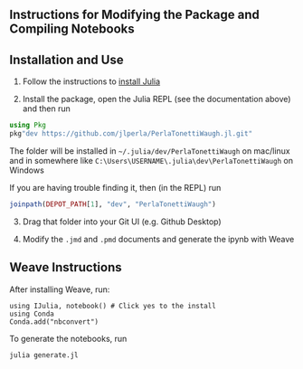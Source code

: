 ## Instructions for Modifying the Package and Compiling Notebooks

## Installation and Use

1. Follow the instructions to [install Julia](https://lectures.quantecon.org/jl/getting_started.html)

2. Install the package, open the Julia REPL (see the documentation above) and then run

```julia
using Pkg
pkg"dev https://github.com/jlperla/PerlaTonettiWaugh.jl.git"
```

The folder will be installed in `~/.julia/dev/PerlaTonettiWaugh` on mac/linux and in somewhere like `C:\Users\USERNAME\.julia\dev\PerlaTonettiWaugh` on Windows

If you are having trouble finding it, then (in the REPL) run
```julia
joinpath(DEPOT_PATH[1], "dev", "PerlaTonettiWaugh")
```

3. Drag that folder into your Git UI (e.g. Github Desktop)

4. Modify the `.jmd` and `.pmd` documents and generate the ipynb with Weave

## Weave Instructions

After installing Weave, run:

```
using IJulia, notebook() # Click yes to the install 
using Conda
Conda.add("nbconvert")
```

To generate the notebooks, run 

```
julia generate.jl
```
